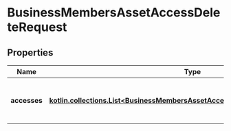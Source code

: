 
# BusinessMembersAssetAccessDeleteRequest

## Properties
| Name | Type | Description | Notes |
| ------------ | ------------- | ------------- | ------------- |
| **accesses** | [**kotlin.collections.List&lt;BusinessMembersAssetAccessDeleteRequestAccessesInner&gt;**](BusinessMembersAssetAccessDeleteRequestAccessesInner.md) | List of members asset access to be deleted |  |




